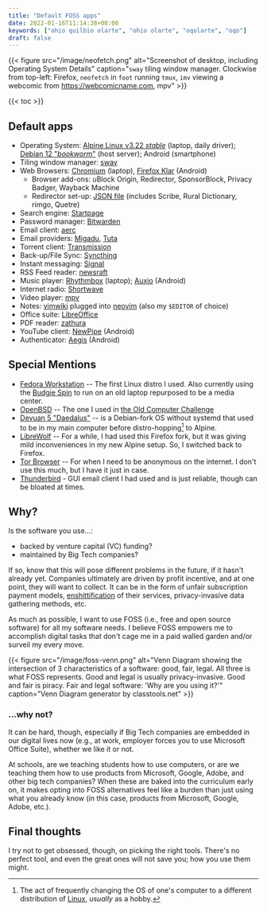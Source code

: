 ```yaml
---
title: "Default FOSS apps"
date: 2022-01-16T11:14:38+08:00
keywords: ["ohio quilbio olarte", "ohio olarte", "oqolarte", "oqo"]
draft: false
---
```


{{< figure src="/image/neofetch.png" alt="Screenshot of desktop, including Operating System Details" caption="`sway` tiling window manager. Clockwise from top-left: Firefox, `neofetch` in `foot` running `tmux`, `imv` viewing a webcomic from https://webcomicname.com, mpv" >}}

{{< toc >}}

## Default apps

- Operating System: [Alpine Linux v3.22 *stable*](https://alpinelinux.org) (laptop, daily driver); [Debian 12 "*bookworm*"](https://www.debian.org/News/2023/20230610) (host server); Android (smartphone)
- Tiling window manager: [sway](https://swaywm.org/)
- Web Browsers: [Chromium](https://www.chromium.org/chromium-projects/) (laptop), [Firefox Klar](https://www.firefox.com/en-US/browsers/mobile/focus/) (Android)
    - Browser add-ons: uBlock Origin, Redirector, SponsorBlock, Privacy
      Badger, Wayback Machine
    - Redirector set-up: [JSON file](/Redirector.json) (includes Scribe,
      Rural Dictionary, rimgo, Quetre)
- Search engine: [Startpage](https://www.startpage.com/)
- Password manager: [Bitwarden](https://bitwarden.com/)
- Email client: [aerc](https://aerc-mail.org)
- Email providers: [Migadu](https://www.migadu.com/), [Tuta](https://tutanota.com/)
- Torrent client: [Transmission](https://transmissionbt.com/)
- Back-up/File Sync: [Syncthing](https://syncthing.net/)
- Instant messaging: [Signal](https://signal.org/)
- RSS Feed reader: [newsraft](https://codeberg.org/newsraft/newsraft)
- Music player: [Rhythmbox](http://www.rhythmbox.org/) (laptop); [Auxio](https://github.com/OxygenCobalt/Auxio) (Android)
- Internet radio: [Shortwave](https://apps.gnome.org/Shortwave/)
- Video player: [mpv](https://mpv.io)
- Notes: [vimwiki](https://vimwiki.github.io/) plugged into [neovim](https://neovim.io) (also my `$EDITOR` of choice)
- Office suite: [LibreOffice](https://www.libreoffice.org)
- PDF reader: [zathura](https://pwmt.org/projects/zathura/)
- YouTube client: [NewPipe](https://newpipe.net/) (Android)
- Authenticator: [Aegis](https://getaegis.app/) (Android)

## Special Mentions

- [Fedora Workstation](https://getfedora.org/en/workstation/) -- The
  first Linux distro I used. Also currently using the [Budgie Spin](https://fedoraproject.org/spins/budgie) to run on an old laptop repurposed to be a media center.
- [OpenBSD](https://www.openbsd.org/) -- The one I used in [the Old Computer Challenge](/old-computer)
- [Devuan 5 "Daedalus"](https://www.devuan.org/os/announce/daedalus-release-announce-2023-08-14)
  -- is a Debian-fork OS without systemd that used to be in my main
  computer before distro-hopping[^distro-hopping] to Alpine.
- [LibreWolf](https://librewolf.net) -- For a while, I had used this
  Firefox fork, but it was giving mild inconveniences in my new Alpine
  setup. So, I switched back to Firefox.
- [Tor Browser](https://www.torproject.org) -- For when I need to be
  anonymous on the internet. I don't use this much, but I have it just
  in case.
- [Thunderbird](https://www.thunderbird.net/) - GUI email client I had used
  and is just reliable, though can be bloated at times.

[^distro-hopping]: The act of frequently changing the OS of one's
computer to a different distribution of
[Linux](https://en.wikipedia.org/wiki/Linux), *usually* as a hobby.

## Why?

Is the software you use...:
- backed by venture capital (VC) funding?
- maintained by Big Tech companies?

If so, know that this will pose different problems in the future, if it
hasn't already yet. Companies ultimately are driven by profit incentive,
and at one point, they will want to collect. It can be in the form of
unfair subscription payment models,
[enshittification](https://pluralistic.net/2024/04/24/naming-names/#more-8578)
of their services, privacy-invasive data gathering methods, etc.

As much as possible, I want to use FOSS (i.e., free and open source
software) for all my software needs. I believe FOSS empowers me to
accomplish digital tasks that don't cage me in a paid walled garden
and/or surveil my every move.

{{< figure src="/image/foss-venn.png" alt="Venn Diagram showing the intersection of 3 characteristics of a software: good, fair, legal. All three is what FOSS represents. Good and legal is usually privacy-invasive. Good and fair is piracy. Fair and legal software: 'Why are you using it?'" caption="Venn Diagram generator by classtools.net" >}}

### ...why not?

It can be hard, though, especially if Big Tech companies are embedded in
our digital lives now (e.g., at work, employer forces you to use
Microsoft Office Suite), whether we like it or not.

At schools, are we teaching students how to use computers, or are we
teaching them how to use products from Microsoft, Google, Adobe, and
other big tech companies? When these are baked into the curriculum early
on, it makes opting into FOSS alternatives feel like a burden than just
using what you already know (in this case, products from Microsoft,
Google, Adobe, etc.).

## Final thoughts

I try not to get obsessed, though, on picking the right tools.
There's no perfect tool, and even the great ones will not save you;
how you use them might.
